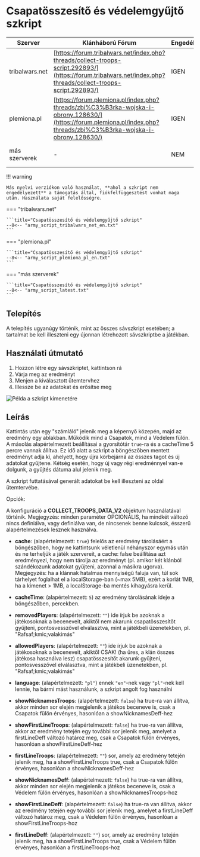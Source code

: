 # Csapatösszesítő és védelemgyűjtő szkript

| Szerver        | Klánháború Fórum                                                                                                                                                     | Engedélyezett | Kód                                                                                                                  |
| -------------- | -------------------------------------------------------------------------------------------------------------------------------------------------------------------- | ------------- | -------------------------------------------------------------------------------------------------------------------- |
| tribalwars.net | [https://forum.tribalwars.net/index.php?threads/collect-troops-script.292893/](https://forum.tribalwars.net/index.php?threads/collect-troops-script.292893/)         | IGEN          | [Kód a GitHubon (v2.1)](https://github.com/rafsaf/scripts_tribal_wars/blob/2024-09-09-2/src/collect_troops_v2.1.ts)  |
| plemiona.pl    | [https://forum.plemiona.pl/index.php?threads/zbi%C3%B3rka-wojska-i-obrony.128630/](https://forum.plemiona.pl/index.php?threads/zbi%C3%B3rka-wojska-i-obrony.128630/) | IGEN          | [Kód a GitHubon (v2)](https://github.com/rafsaf/scripts_tribal_wars/blob/2024-09-01/public/collect_troops_v2.js)     |
| más szerverek  | -                                                                                                                                                                    | NEM           | [Kód a GitHubon (v2.3)](https://github.com/rafsaf/scripts_tribal_wars/blob/2025-09-22/public/collect_troops_v2.3.js) |

!!! warning

    Más nyelvi verziókon való használat, **ahol a szkript nem engedélyezett** a támogatás által, fiókfelfüggesztést vonhat maga után. Használata saját felelősségre.

=== "tribalwars.net"

    ```title="Csapatösszesítő és védelemgyűjtő szkript"
    --8<-- "army_script_tribalwars_net_en.txt"
    ```

=== "plemiona.pl"

    ```title="Csapatösszesítő és védelemgyűjtő szkript"
    --8<-- "army_script_plemiona_pl_en.txt"
    ```

=== "más szerverek"

    ```title="Csapatösszesítő és védelemgyűjtő szkript"
    --8<-- "army_script_latest.txt"
    ```

## Telepítés

A telepítés ugyanúgy történik, mint az összes sávszkript esetében; a tartalmat be kell illeszteni egy újonnan létrehozott sávszkriptbe a játékban.

## Használati útmutató

1. Hozzon létre egy sávszkriptet, kattintson rá
2. Várja meg az eredményt
3. Menjen a kiválasztott ütemtervhez
4. Illessze be az adatokat és erősítse meg

![Példa a szkript kimenetére](image-2.png)

## Leírás

Kattintás után egy "számláló" jelenik meg a képernyő közepén, majd az eredmény egy ablakban. Működik mind a Csapatok, mind a Védelem fülön. A másolás alapértelmezett beállításai a gyorsítótár `true`-ra és a cacheTime 5 percre vannak állítva. Ez idő alatt a szkript a böngészőben mentett eredményt adja ki, ahelyett, hogy újra körbejárná az összes tagot és új adatokat gyűjtene. Kétség esetén, hogy új vagy régi eredménnyel van-e dolgunk, a gyűjtés dátuma alul jelenik meg.

A szkript futtatásával generált adatokat be kell illeszteni az oldal ütemtervébe.

Opciók:

A konfiguráció a **COLLECT_TROOPS_DATA_V2** objektum használatával történik. Megjegyzés: minden paraméter OPCIONÁLIS, ha mindkét változó
nincs definiálva, vagy definiálva van, de nincsenek benne kulcsok, ésszerű
alapértelmezések lesznek használva.

- **cache**: <boolean> (alapértelmezett: `true`) felelős az eredmény tárolásáért
  a böngészőben, hogy ne kattintsunk véletlenül néhányszor egymás után és
  ne terheljük a játék szervereit, a cache: false beállítása azt eredményezi, hogy nem tárolja az eredményt
  (pl. amikor két klánból szándékozunk adatokat gyűjteni, azonnal
  a másikra ugorva). Megjegyzés: ha a klánnak hatalmas mennyiségű faluja van, túl
  sok tárhelyet foglalhat el a localStorage-ban (~max 5MB), ezért a korlát 1MB,
  ha a kimenet > 1MB, a localStorage-ba mentés kihagyásra kerül.

- **cacheTime**: <number> (alapértelmezett: `5`) az eredmény tárolásának ideje
  a böngészőben, percekben.

- **removedPlayers**: <string> (alapértelmezett: `""`) ide írjuk be azoknak a játékosoknak a beceneveit,
  akiktől nem akarunk csapatösszesítőt gyűjteni, pontosvesszővel elválasztva, mint
  a játékbeli üzenetekben, pl. "Rafsaf;kmic;valakimás"

- **allowedPlayers**: <string> (alapértelmezett: `""`) ide írjuk be azoknak a játékosoknak a beceneveit,
  akiktől CSAK! (ha üres, a klán összes játékosa használva lesz) csapatösszesítőt akarunk
  gyűjteni, pontosvesszővel elválasztva, mint a játékbeli üzenetekben,
  pl. "Rafsaf;kmic;valakimás"

- **language**: <string> (alapértelmezett: `"pl"`) ennek `"en"`-nek vagy `"pl"`-nek kell lennie, ha bármi
  mást használunk, a szkript angolt fog használni

- **showNicknamesTroops**: <boolean> (alapértelmezett: `false`) ha true-ra van állítva, akkor
  minden sor elején megjelenik a játékos beceneve is,
  csak a Csapatok fülön érvényes, hasonlóan a showNicknamesDeff-hez

- **showFirstLineTroops**: <boolean> (alapértelmezett: `false`) ha true-ra van állítva, akkor
  az eredmény tetején egy további sor jelenik meg, amelyet a
  firstLineDeff változó határoz meg, csak a Csapatok fülön érvényes, hasonlóan a showFirstLineDeff-hez

- **firstLineTroops**: <string> (alapértelmezett: `""`) sor, amely az eredmény tetején jelenik meg,
  ha a showFirstLineTroops true, csak a Csapatok fülön érvényes, hasonlóan a
  showNicknamesDeff-hez

- **showNicknamesDeff**: <boolean> (alapértelmezett: `false`) ha true-ra van állítva, akkor
  minden sor elején megjelenik a játékos beceneve is,
  csak a Védelem fülön érvényes, hasonlóan a showNicknamesTroops-hoz

- **showFirstLineDeff**: <boolean> (alapértelmezett: `false`) ha true-ra van állítva, akkor
  az eredmény tetején egy további sor jelenik meg, amelyet a
  firstLineDeff változó határoz meg, csak a Védelem fülön érvényes, hasonlóan a showFirstLineTroops-hoz

- **firstLineDeff**: <string> (alapértelmezett: `""`) sor, amely az eredmény tetején jelenik meg,
  ha a showFirstLineTroops true, csak a Védelem fülön érvényes, hasonlóan
  a firstLineTroops-hoz
